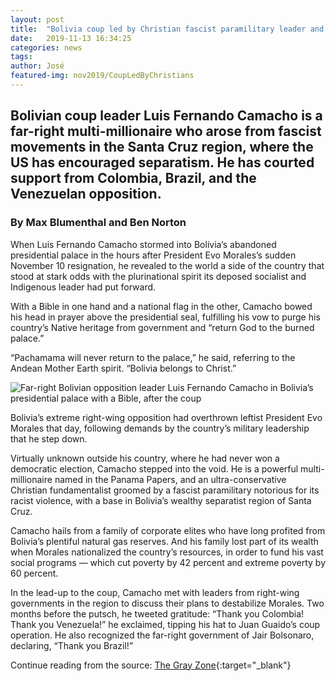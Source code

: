 ```yaml
---
layout: post
title:  "Bolivia coup led by Christian fascist paramilitary leader and millionaire – with foreign support"
date:   2019-11-13 16:34:25
categories: news
tags: 
author: José
featured-img: nov2019/CoupLedByChristians
---
```

## Bolivian coup leader Luis Fernando Camacho is a far-right multi-millionaire who arose from fascist movements in the Santa Cruz region, where the US has encouraged separatism. He has courted support from Colombia, Brazil, and the Venezuelan opposition.
### By Max Blumenthal and Ben Norton
<p></p>

When Luis Fernando Camacho stormed into Bolivia’s abandoned presidential palace in the hours after President Evo Morales’s sudden November 10 resignation, he revealed to the world a side of the country that stood at stark odds with the plurinational spirit its deposed socialist and Indigenous leader had put forward.

With a Bible in one hand and a national flag in the other, Camacho bowed his head in prayer above the presidential seal, fulfilling his vow to purge his country’s Native heritage from government and “return God to the burned palace.”

“Pachamama will never return to the palace,” he said, referring to the Andean
Mother Earth spirit. “Bolivia belongs to Christ.”

![Far-right Bolivian opposition leader Luis Fernando Camacho in Bolivia’s presidential palace with a Bible, after the coup](/assets/article_images/Nov2019/Camacho-palacio-dios.jpg)


Bolivia’s extreme right-wing opposition had overthrown leftist President Evo Morales that day, following demands by the country’s military leadership that he step down. 

Virtually unknown outside his country, where he had never won a democratic election, Camacho stepped into the void. He is a powerful multi-millionaire named in the Panama Papers, and an ultra-conservative Christian fundamentalist groomed by a fascist paramilitary notorious for its racist violence, with a base in Bolivia’s wealthy separatist region of Santa Cruz.

Camacho hails from a family of corporate elites who have long profited from Bolivia’s plentiful natural gas reserves. And his family lost part of its wealth when Morales nationalized the country’s resources, in order to fund his vast social programs — which cut poverty by 42 percent and extreme poverty by 60 percent.

In the lead-up to the coup, Camacho met with leaders from right-wing governments
in the region to discuss their plans to destabilize Morales. Two months before
the putsch, he tweeted gratitude: “Thank you Colombia! Thank you Venezuela!” he
exclaimed, tipping his hat to Juan Guaido’s coup operation. He also recognized
the far-right government of Jair Bolsonaro, declaring, “Thank you Brazil!”

Continue reading from the source: [The Gray Zone][thegrayzone]{:target="_blank"}

[thegrayzone]:  https://thegrayzone.com/2019/11/11/bolivia-coup-fascist-foreign-support-fernando-camacho/

